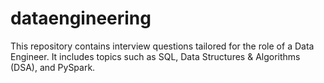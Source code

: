 # dataengineering
This repository contains interview questions tailored for the role of a Data Engineer. It includes topics such as SQL, Data Structures &amp; Algorithms (DSA), and PySpark.
